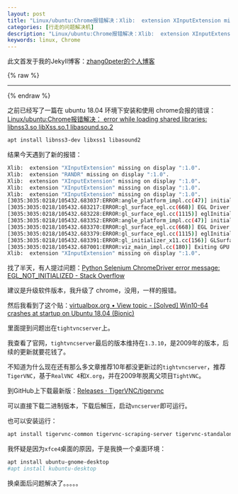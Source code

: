 ```yaml
---
layout: post
title: "Linux/ubuntu:Chrome报错解决：Xlib:  extension XInputExtension missing on display :1.0"
categories: [行走的问题解决机]
description: "Linux/ubuntu:Chrome报错解决：Xlib:  extension XInputExtension missing on display :1.0"
keywords: linux, Chrome
---
```


此文首发于我的Jekyll博客：[zhang0peter的个人博客](https://zhang0peter.com)         

{% raw %}
***          
{% endraw %}


之前已经写了一篇在 ubuntu 18.04 环境下安装和使用 chrome会报的错误： [Linux/ubuntu:Chrome报错解决： error while loading shared libraries: libnss3.so libXss.so.1 libasound.so.2](https://zhang0peter.com/2020/02/07/linux-chrome-bug/)

```sh
apt install libnss3-dev libxss1 libasound2
```


结果今天遇到了新的报错：

```sh
Xlib:  extension "XInputExtension" missing on display ":1.0".
Xlib:  extension "RANDR" missing on display ":1.0".
Xlib:  extension "XInputExtension" missing on display ":1.0".
Xlib:  extension "XInputExtension" missing on display ":1.0".
Xlib:  extension "XInputExtension" missing on display ":1.0".
[3035:3035:0218/105432.683037:ERROR:angle_platform_impl.cc(47)] initialize(593): ANGLE Display::initialize error 12289: GLX is not present.
[3035:3035:0218/105432.683217:ERROR:gl_surface_egl.cc(668)] EGL Driver message (Critical) eglInitialize: GLX is not present.
[3035:3035:0218/105432.683228:ERROR:gl_surface_egl.cc(1115)] eglInitialize OpenGL failed with error EGL_NOT_INITIALIZED, trying next display type
[3035:3035:0218/105432.683352:ERROR:angle_platform_impl.cc(47)] initialize(593): ANGLE Display::initialize error 12289: GLX is not present.
[3035:3035:0218/105432.683370:ERROR:gl_surface_egl.cc(668)] EGL Driver message (Critical) eglInitialize: GLX is not present.
[3035:3035:0218/105432.683379:ERROR:gl_surface_egl.cc(1115)] eglInitialize OpenGLES failed with error EGL_NOT_INITIALIZED
[3035:3035:0218/105432.683391:ERROR:gl_initializer_x11.cc(156)] GLSurfaceEGL::InitializeOneOff failed.
[3035:3035:0218/105432.687001:ERROR:viz_main_impl.cc(180)] Exiting GPU process due to errors during initialization
Xlib:  extension "XInputExtension" missing on display ":1.0".
```


找了半天，有人提过问题：[Python Selenium ChromeDriver error message: EGL_NOT_INITIALIZED - Stack Overflow](https://stackoverflow.com/questions/48028782/python-selenium-chromedriver-error-message-egl-not-initialized#)

建议是升级软件版本，我升级了 chrome，没用，一样的报错。

然后我看到了这个贴：[virtualbox.org • View topic - [Solved] Win10-64 crashes at startup on Ubuntu 18.04 (Bionic)](https://forums.virtualbox.org/viewtopic.php?f=7&t=87775)

里面提到问题出在`tightvncserver`上。

我查看了官网，`tightvncserver`最后的版本维持在`1.3.10`，是2009年的版本，后续的更新就要花钱了。

不知道为什么现在还有那么多文章推荐10年都没更新过的`tightvncserver`，推荐`TigerVNC`，基于`RealVNC 4`和`X.org`，并在2009年脱离父项目`TightVNC`。

到GitHub上下载最新版：[Releases · TigerVNC/tigervnc](https://github.com/TigerVNC/tigervnc/releases)

可以直接下载二进制版本，下载后解压，启动`vncserver`即可运行。

也可以安装运行：
```sh
apt install tigervnc-common tigervnc-scraping-server tigervnc-standalone-server tigervnc-xorg-extension
```



我怀疑是因为`xfce4`桌面的原因，于是我换一个桌面环境：
```sh
apt install ubuntu-gnome-desktop
#apt install kubuntu-desktop
```
换桌面后问题解决了。。。。。
